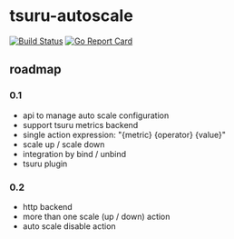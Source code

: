 # tsuru-autoscale

[![Build Status](https://travis-ci.org/tsuru/tsuru-autoscale.png?branch=master)](https://travis-ci.org/tsuru/tsuru-autoscale)
[![Go Report Card](https://goreportcard.com/badge/github.com/tsuru/tsuru-autoscale)](https://goreportcard.com/report/github.com/tsuru/tsuru-autoscale)

## roadmap

### 0.1

* api to manage auto scale configuration
* support tsuru metrics backend
* single action expression: "{metric} {operator} {value}"
* scale up / scale down
* integration by bind / unbind
* tsuru plugin

### 0.2

* http backend
* more than one scale (up / down) action
* auto scale disable action

